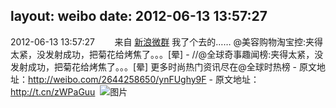 layout: weibo
date: 2012-06-13 13:57:27
---
2012-06-13 13:57:27  &nbsp;&nbsp;&nbsp;&nbsp;&nbsp;&nbsp; 来自 <a href="http://app.weibo.com/t/feed/4SuOPk" rel="nofollow">新浪微群</a>
 我了个去的…… @美容购物淘宝控:夹得太紧，没发射成功，把菊花给烤焦了。。。[晕] - //@全球奇事趣闻榜:夹得太紧，没发射成功，把菊花给烤焦了。。。[晕] 更多时尚热门资讯尽在@全球时热榜 - 原文地址：http://weibo.com/2644258650/ynFUghy9F - 原文地址：http://t.cn/zWPaGuu ​​​
![图片](https://ww2.sinaimg.cn/large/a616181ejw1dtda5z6mb0g.gif)
